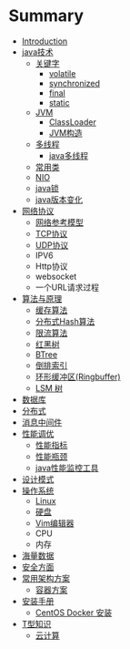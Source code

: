 # Summary

* [Introduction](README.md)
* [java技术](javaji-zhu.md)
  * [关键字](javaji-zhu/guan-jian-zi.md)
    * [volatile](javaji-zhu/guan-jian-zi/volatile.md)
    * [synchronized](javaji-zhu/guan-jian-zi/synchronized.md)
    * [final](javaji-zhu/guan-jian-zi/final.md)
    * [static](javaji-zhu/guan-jian-zi/static.md)
  * [JVM](javaji-zhu/jvm.md)
    * [ClassLoader](javaji-zhu/jvm/classloader.md)
    * [JVM构造](javaji-zhu/jvm/jvmgou-zao.md)
  * [多线程](javaji-zhu/duo-xian-cheng.md)
    * [java多线程](javaji-zhu/duo-xian-cheng/javaduo-xian-cheng.md)
  * [常用类](javaji-zhu/chang-yong-lei.md)
  * [NIO](javaji-zhu/nio.md)
  * [java锁](javaji-zhu/javasuo.md)
  * [java版本变化](javaji-zhu/javaban-ben-bian-hua.md)
* [网络协议](wang-luo-xie-yi.md)
  * [网络参考模型](wang-luo-xie-yi/wang-luo-can-kao-mo-xing.md)
  * [TCP协议](wang-luo-xie-yi/tcpxie-yi.md)
  * [UDP协议](wang-luo-xie-yi/udpxie-yi.md)
  * IPV6
  * Http协议
  * websocket
  * 一个URL请求过程
* [算法与原理](suan-fa-yu-yuan-li.md)
  * [缓存算法](suan-fa-yu-yuan-li/huan-cun-suan-fa.md)
  * [分布式Hash算法](suan-fa-yu-yuan-li/fen-bu-shi-hash-suan-fa.md)
  * [限流算法](suan-fa-yu-yuan-li/xian-liu-suan-fa.md)
  * [红黑树](suan-fa-yu-yuan-li/hong-hei-shu.md)
  * [BTree](suan-fa-yu-yuan-li/btree.md)
  * [倒排索引](suan-fa-yu-yuan-li/dao-pai-suo-yin.md)
  * [环形缓冲区\(Ringbuffer\)](suan-fa-yu-yuan-li/huan-xing-huan-chong-533a28-ringbuffer.md)
  * [LSM 树](suan-fa-yu-yuan-li/lsm-shu.md)
* [数据库](shu-ju-ku.md)
* [分布式](fen-bu-shi.md)
* [消息中间件](xiao-xi-zhong-jian-jian.md)
* [性能调优](xing-neng-neng-diao-you.md)
  * [性能指标](xing-neng-neng-diao-you/xing-neng-zhi-biao.md)
  * [性能瓶颈](xing-neng-neng-diao-you/xing-neng-ping-jing.md)
  * [java性能监控工具](xing-neng-neng-diao-you/javaxing-neng-jian-kong-gong-ju.md)
* [设计模式](she-ji-mo-shi.md)
* [操作系统](cao-zuo-xi-tong.md)
  * [Linux](cao-zuo-xi-tong/linux.md)
  * [硬盘](cao-zuo-xi-tong/ying-pan.md)
  * [Vim编辑器](cao-zuo-xi-tong/vimbian-ji-qi.md)
  * CPU
  * 内存
* [海量数据](hai-liang-shu-ju.md)
* [安全方面](an-quan-fang-mian.md)
* [常用架构方案](chang-yong-jia-gou-fang-an.md)
  * [容器方案](chang-yong-jia-gou-fang-an/rong-qi-fang-an.md)
* [安装手册](an-zhuang-shou-ce.md)
  * [CentOS Docker 安装](an-zhuang-shou-ce/centos-docker-an-zhuang.md)
* [T型知识](txing-zhi-shi.md)
  * [云计算](txing-zhi-shi/yun-ji-suan.md)

